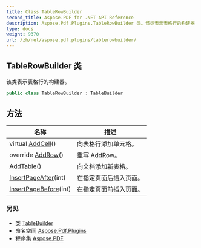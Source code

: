 ```yaml
---
title: Class TableRowBuilder
second_title: Aspose.PDF for .NET API Reference
description: Aspose.Pdf.Plugins.TableRowBuilder 类。该类表示表格行的构建器
type: docs
weight: 9370
url: /zh/net/aspose.pdf.plugins/tablerowbuilder/
---
```

## TableRowBuilder 类

该类表示表格行的构建器。

```csharp
public class TableRowBuilder : TableBuilder
```

## 方法

| 名称 | 描述 |
| --- | --- |
| virtual [AddCell](../../aspose.pdf.plugins/tablerowbuilder/addcell/)() | 向表格行添加单元格。 |
| override [AddRow](../../aspose.pdf.plugins/tablerowbuilder/addrow/)() | 重写 AddRow。 |
| [AddTable](../../aspose.pdf.plugins/tablebuilder/addtable/)() | 向文档添加新表格。 |
| [InsertPageAfter](../../aspose.pdf.plugins/tablebuilder/insertpageafter/)(int) | 在指定页面后插入页面。 |
| [InsertPageBefore](../../aspose.pdf.plugins/tablebuilder/insertpagebefore/)(int) | 在指定页面前插入页面。 |

### 另见

* 类 [TableBuilder](../tablebuilder/)
* 命名空间 [Aspose.Pdf.Plugins](../../aspose.pdf.plugins/)
* 程序集 [Aspose.PDF](../../)